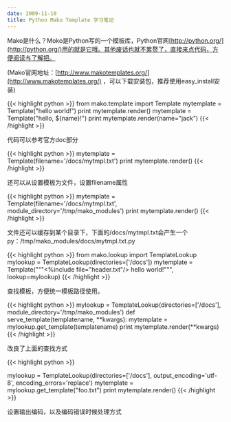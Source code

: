 ```yaml
---
date: 2009-11-10
title: Python Mako Template 学习笔记
---
```


Mako是什么？Moko是Python写的一个模板库，Python官网[http://python.org/](http://python.org/)用的就是它哦。其他废话也就不累赘了，直接来点代码，方便阅读与了解把。

(Mako官网地址：[http://www.makotemplates.org/](http://www.makotemplates.org/) ，可以下载安装包，推荐使用easy_install安装)

{{< highlight python >}}
from mako.template import Template
mytemplate = Template("hello world!")
print mytemplate.render()
mytemplate = Template("hello, ${name}!")
print mytemplate.render(name="jack")
{{< /highlight >}}

代码可以参考官方doc部分

{{< highlight python >}}
mytemplate = Template(filename='/docs/mytmpl.txt')
print mytemplate.render()
{{< /highlight >}}

还可以从设置模板为文件，设置filename属性

{{< highlight python >}}
mytemplate = Template(filename='/docs/mytmpl.txt', module_directory='/tmp/mako_modules')
print mytemplate.render()
{{< /highlight >}}

文件还可以缓存到某个目录下，下面的/docs/mytmpl.txt会产生一个py：/tmp/mako_modules/docs/mytmpl.txt.py

{{< highlight python >}}
from mako.lookup import TemplateLookup
mylookup = TemplateLookup(directories=['/docs'])
mytemplate = Template("""<%include file="header.txt"/> hello world!""", lookup=mylookup)
{{< /highlight >}}

查找模板，方便统一模板路径使用。

{{< highlight python >}}
mylookup = TemplateLookup(directories=['/docs'], module_directory='/tmp/mako_modules')
def serve_template(templatename, **kwargs):
mytemplate = mylookup.get_template(templatename)
print mytemplate.render(**kwargs)
{{< /highlight >}}

改良了上面的查找方式

{{< highlight python >}}

mylookup = TemplateLookup(directories=['/docs'], output_encoding='utf-8',
                                       encoding_errors='replace')
mytemplate = mylookup.get_template("foo.txt")
print mytemplate.render()
{{< /highlight >}}

设置输出编码，以及编码错误时候处理方式


